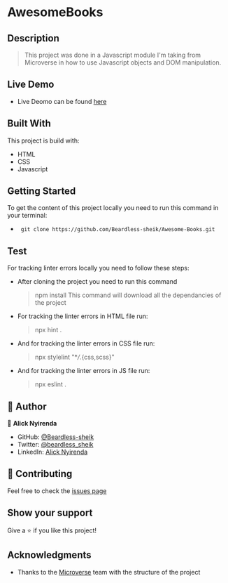 # AwesomeBooks

## Description

> This project was done in a Javascript module I'm taking from Microverse in how to use Javascript objects and DOM manipulation.

## Live Demo
 - Live Deomo can be found [here](https://beardless-sheik.github.io/Awesome-Books/)

## Built With

This project is build with:

- HTML
- CSS
- Javascript

## Getting Started

To get the content of this project locally you need to run this command in your terminal:

- ` git clone https://github.com/Beardless-sheik/Awesome-Books.git`

## Test

For tracking linter errors locally you need to follow these steps:

- After cloning the project you need to run this command

  > npm install
  > This command will download all the dependancies of the project

- For tracking the linter errors in HTML file run:

  > npx hint .

- And for tracking the linter errors in CSS file run:
  > npx stylelint "\*_/_.{css,scss}"

- And for tracking the linter errors in JS file run:
  > npx eslint . 


## 👤 Author

👤 **Alick Nyirenda**
- GitHub: [@Beardless-sheik](https://github.com/Beardless-sheik)
- Twitter: [@beardless_sheik](https://twitter.com/beardless_sheik)
- LinkedIn: [Alick Nyirenda](https://www.linkedin.com/in/alick-nyirenda/)

## :handshake: Contributing

Feel free to check the [issues page](https://github.com/Beardless-sheik/AwesomeBooks/issues)

## Show your support

Give a :star: if you like this project!

## Acknowledgments

- Thanks to the [Microverse](www.microverse.org) team with the structure of the project


